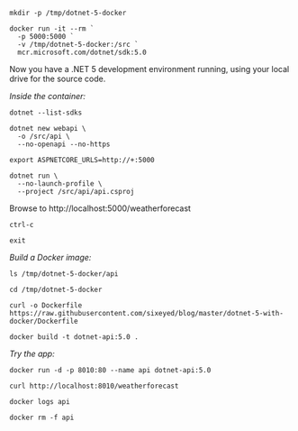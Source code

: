 

```
mkdir -p /tmp/dotnet-5-docker

docker run -it --rm `
  -p 5000:5000 `
  -v /tmp/dotnet-5-docker:/src `
  mcr.microsoft.com/dotnet/sdk:5.0
```

Now you have a .NET 5 development environment running, using your local drive for the source code.

_Inside the container:_

```
dotnet --list-sdks

dotnet new webapi \
  -o /src/api \
  --no-openapi --no-https

export ASPNETCORE_URLS=http://+:5000

dotnet run \
  --no-launch-profile \
  --project /src/api/api.csproj
```

Browse to http://localhost:5000/weatherforecast

```
ctrl-c

exit
```

_Build a Docker image:_

```
ls /tmp/dotnet-5-docker/api

cd /tmp/dotnet-5-docker

curl -o Dockerfile https://raw.githubusercontent.com/sixeyed/blog/master/dotnet-5-with-docker/Dockerfile

docker build -t dotnet-api:5.0 .
```

_Try the app:_

```
docker run -d -p 8010:80 --name api dotnet-api:5.0

curl http://localhost:8010/weatherforecast

docker logs api

docker rm -f api
```